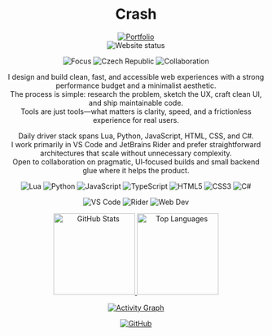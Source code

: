 <h1 align="center">Crash</h1>

<p align="center">
  <a href="https://crsh.dev">
    <img src="https://img.shields.io/badge/Portfolio-crsh.dev-1f6feb?style=for-the-badge&logo=google-chrome&logoColor=white" alt="Portfolio"/>
  </a>
  <br/>
  <img src="https://img.shields.io/website?url=https%3A%2F%2Fcrsh.dev&up_message=online&down_message=offline&up_color=1f6feb&down_color=d73a49&style=for-the-badge&logo=vercel&logoColor=white" alt="Website status"/>
</p>

<p align="center">
  <img src="https://img.shields.io/badge/Focus-Minimal%20%26%20Fast-1f6feb?style=for-the-badge" alt="Focus"/>
  <img src="https://img.shields.io/badge/Based-CZ-1f6feb?style=for-the-badge&logo=google-maps&logoColor=white" alt="Czech Republic"/>
  <img src="https://img.shields.io/badge/Open%20to-Collab-1f6feb?style=for-the-badge&logo=github&logoColor=white" alt="Collaboration"/>
</p>

<!-- Longer blurbs -->
<p align="center">
  I design and build clean, fast, and accessible web experiences with a strong performance budget and a minimalist aesthetic. <br/>
  The process is simple: research the problem, sketch the UX, craft clean UI, and ship maintainable code. <br/>
  Tools are just tools—what matters is clarity, speed, and a frictionless experience for real users.
</p>

<p align="center">
  Daily driver stack spans Lua, Python, JavaScript, HTML, CSS, and C#. <br/>
  I work primarily in VS Code and JetBrains Rider and prefer straightforward architectures that scale without unnecessary complexity. <br/>
  Open to collaboration on pragmatic, UI‑focused builds and small backend glue where it helps the product.
</p>

<!-- Core stack badges -->
<p align="center">
  <img src="https://img.shields.io/badge/Lua-2c2d72?style=for-the-badge&logo=lua&logoColor=white" alt="Lua"/>
  <img src="https://img.shields.io/badge/Python-3776AB?style=for-the-badge&logo=python&logoColor=white" alt="Python"/>
  <img src="https://img.shields.io/badge/JavaScript-323330?style=for-the-badge&logo=javascript&logoColor=F7DF1E" alt="JavaScript"/>
  <img src="https://img.shields.io/badge/Typescript-323330?style=for-the-badge&logo=javascript&logoColor=F7DF1E" alt="TypeScript"/>
  <img src="https://img.shields.io/badge/HTML5-E34F26?style=for-the-badge&logo=html5&logoColor=white" alt="HTML5"/>
  <img src="https://img.shields.io/badge/CSS3-1572B6?style=for-the-badge&logo=css3&logoColor=white" alt="CSS3"/>
  <img src="https://img.shields.io/badge/C%23-239120?style=for-the-badge&logo=csharp&logoColor=white" alt="C#"/>
</p>

<p align="center">
  <img src="https://img.shields.io/badge/Editor-VS%20Code-007ACC?style=for-the-badge&logo=visualstudiocode&logoColor=white" alt="VS Code"/>
  <img src="https://img.shields.io/badge/Editor-Rider-000000?style=for-the-badge&logo=rider&logoColor=white" alt="Rider"/>
  <img src="https://img.shields.io/badge/Stack-Web%20Dev-1f6feb?style=for-the-badge&logo=vercel&logoColor=white" alt="Web Dev"/>
</p>

<!-- Graphs -->
<p align="center">
  <a href="https://github.com/anuraghazra/github-readme-stats">
    <img height="160" src="https://github-readme-stats.vercel.app/api?username=00Crash&show_icons=true&theme=transparent&hide_border=true" alt="GitHub Stats"/>
  </a>
  <a href="https://github.com/anuraghazra/github-readme-stats">
    <img height="160" src="https://github-readme-stats.vercel.app/api/top-langs/?username=00Crash&layout=compact&theme=transparent&hide_border=true&langs_count=8" alt="Top Languages"/>
  </a>
</p>

<p align="center">
  <a href="https://github.com/Ashutosh00710/github-readme-activity-graph">
    <img src="https://github-readme-activity-graph.vercel.app/graph?username=00Crash&theme=github-compact&bg_color=00000000&color=1f6feb&line=1f6feb&point=1f6feb&hide_border=true&custom_title=Activity%20(Last%2031%20days)" alt="Activity Graph"/>
  </a>
</p>


<!-- Quick links -->
<p align="center">
  <a href="https://github.com/00Crash">
    <img src="https://img.shields.io/badge/GitHub-00Crash-24292e?style=for-the-badge&logo=github&logoColor=white" alt="GitHub"/>
  </a>
</p>
